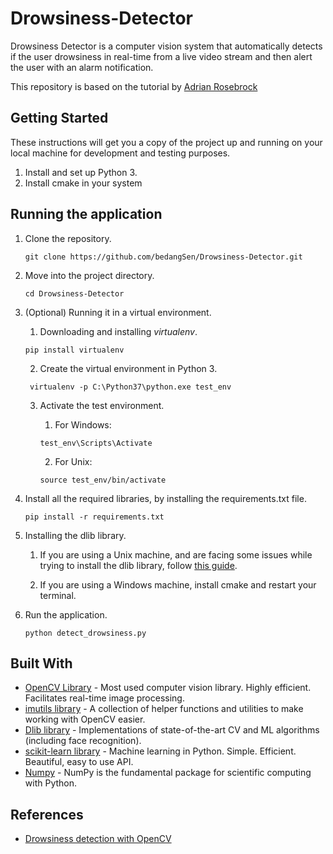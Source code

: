 # Drowsiness-Detector
Drowsiness Detector is a computer vision system that automatically detects if the user drowsiness in real-time from a live video stream and then alert the user with an alarm notification. 

This repository is based on the tutorial by [Adrian Rosebrock](https://www.pyimagesearch.com/2017/05/08/drowsiness-detection-opencv/)

## Getting Started

These instructions will get you a copy of the project up and running on your local machine for development and testing purposes.

1. Install and set up Python 3.
1. Install cmake in your system

## Running the application

1. Clone the repository. 

    ```
    git clone https://github.com/bedangSen/Drowsiness-Detector.git
    ```
    
1. Move into the project directory. 

    ```
    cd Drowsiness-Detector
    ```
 
1. (Optional) Running it in a virtual environment. 

   1. Downloading and installing _virtualenv_. 
   ```
   pip install virtualenv
   ```
   
   2. Create the virtual environment in Python 3.
   
   ```
    virtualenv -p C:\Python37\python.exe test_env
   ```    
   
   3. Activate the test environment.     
   
        1. For Windows:
        ```
        test_env\Scripts\Activate
        ```        
        
        2. For Unix:
        ```
        source test_env/bin/activate
        ```    

1. Install all the required libraries, by installing the requirements.txt file.

    ```
    pip install -r requirements.txt
    ```
    
1. Installing the dlib library.
     
    1. If you are using a Unix machine, and are facing some issues while trying to install the dlib library, follow [this guide](https://gist.github.com/ageitgey/629d75c1baac34dfa5ca2a1928a7aeaf).  
    
    1. If you are using a Windows machine, install cmake and restart your terminal. 
    
1. Run the application.

    ```
    python detect_drowsiness.py
    ```

## Built With

* [OpenCV Library](https://opencv.org/) - Most used computer vision library. Highly efficient. Facilitates real-time image processing.
* [imutils library](https://github.com/jrosebr1/imutils) -  A collection of helper functions and utilities to make working with OpenCV easier.
* [Dlib library](http://dlib.net/) - Implementations of state-of-the-art CV and ML algorithms (including face recognition).
* [scikit-learn library](https://scikit-learn.org/stable/) - Machine learning in Python. Simple. Efficient. Beautiful, easy to use API.
* [Numpy](http://www.numpy.org/) - NumPy is the fundamental package for scientific computing with Python. 


## References

* [Drowsiness detection with OpenCV](https://www.pyimagesearch.com/2017/05/08/drowsiness-detection-opencv/)
